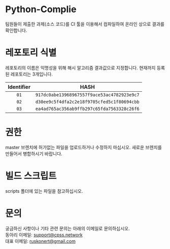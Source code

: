# Python-Complie
팀원들이 제출한 과제(소스 코드)를 CI 툴을 이용해서 컴파일하여 온라인 상으로 결과를 확인합니다.

# 레포토리 식별
레포토리의 이름은 익명성을 위해 해시 알고리즘 결과값으로 지정합니다. 현재까지 등록된 레포토리는 3개입니다.

| Identifier | HASH |
|:---:|:---:|
| ```01``` | ```917dc0abe13968967557f9ace53ac4782923e9c7``` |
| ```02``` | ```d30ee9c5f4dfa2c2e18f9705cfed5c1f80694cbb``` |
| ```03``` | ```ea4ad765ac356ab9ffb297c65fda7563328c26f6``` |

# 권한
master 브렌치에 허가없는 파일을 업로드하거나 수정하지 마십시오. 새로운 브렌치를 만들어서 병합하시기 바랍니다.

# 빌드 스크립트
scripts 폴더에 있는 파일을 참고하십시오.

# 문의
궁금하신 사항이나 기타 관련 문의는 아래의 이메일로 문의하십시오.<br/>
동아리 이메일: support@cpss.network <br/>
대표 이메일: ruskonert@gmail.com
